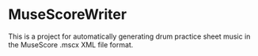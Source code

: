 # MuseScoreWriter
This is a project for automatically generating drum practice sheet music in the MuseScore .mscx XML file format.

